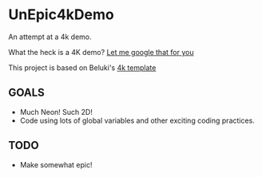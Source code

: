 # UnEpic4kDemo

An attempt at a 4k demo.

What the heck is a 4K demo? [Let me google that for you](https://en.wikipedia.org/wiki/Demo_(computer_programming))

This project is based on Beluki's [4k template](https://github.com/Beluki/4k)

GOALS
----
- Much Neon! Such 2D!
- Code using lots of global variables and other exciting coding practices.

TODO
----
- Make somewhat epic!
